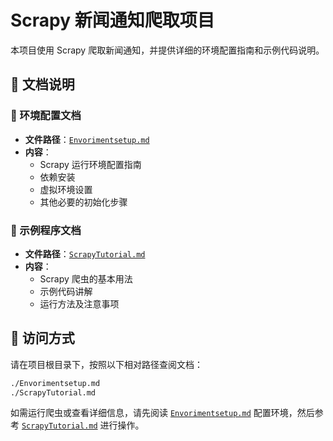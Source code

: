 # Scrapy 新闻通知爬取项目

本项目使用 Scrapy 爬取新闻通知，并提供详细的环境配置指南和示例代码说明。

## 📄 文档说明

### 📌 环境配置文档
- **文件路径**：[`Envorimentsetup.md`](./Envorimentsetup.md)
- **内容**：
  - Scrapy 运行环境配置指南
  - 依赖安装
  - 虚拟环境设置
  - 其他必要的初始化步骤

### 📌 示例程序文档
- **文件路径**：[`ScrapyTutorial.md`](./ScrapyTutorial.md)
- **内容**：
  - Scrapy 爬虫的基本用法
  - 示例代码讲解
  - 运行方法及注意事项

## 📂 访问方式

请在项目根目录下，按照以下相对路径查阅文档：

```bash
./Envorimentsetup.md
./ScrapyTutorial.md
```

如需运行爬虫或查看详细信息，请先阅读 [`Envorimentsetup.md`](./Envorimentsetup.md) 配置环境，然后参考 [`ScrapyTutorial.md`](./ScrapyTutorial.md) 进行操作。

